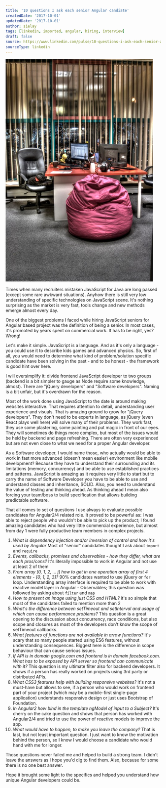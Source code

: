 ```yaml
---
title: '10 questions I ask each senior Angular candiate'
createdDate: '2017-10-01'
updatedDate: '2017-10-01'
author: sielay
tags: [linkedin, imported, angular, hiring, interview]
draft: false
source: https://www.linkedin.com/pulse/10-questions-i-ask-each-senior-angular-candiate-%C5%82ukasz-marek-sielski/
sourceType: linkedin
---
```


![office](office.jpeg)

Times when many recruiters mistaken JavaScript for Java are long passed (except some rare awkward situations). Anyhow there is still very low understanding of specific technologies on JavaScript scene. It's nothing surprising as the market is very fast, tools change and new methods emerge almost every day.

One of the biggest problems I faced while hiring JavaScript seniors for Angular based project was the definition of being a senior. In most cases, it's promoted by years spent on commercial work. It has to be right, yes? Wrong!

Let's make it simple. JavaScript is a language. And as it's only a language - you could use it to describe kids games and advanced physics. So, first of all, you would need to determine what kind of problem/solution specific candidate have been solving in the past - and to be honest - the framework is good hint over here.

I will oversimplify it: divide frontend JavaScript developer to two groups (backend is a bit simpler to gauge as Node require some knowledge, almost). There are "jQuery developers" and "Software developers". Naming is a bit unfair, but it's overdrawn for the reason.

Most of the work done using JavaScript to the date is around making websites interactive. That requires attention to detail, understanding user experience and visuals. That is amazing ground to grow for "jQuery developers". They don't need to be experts in language, as jQuery (even React plays well here) will solve many of their problems. They work fast, they use some plastering, some painting and put magic in front of our eyes. They will sometimes do things more complex, but most of the issues would be held by backend and page refreshing. There are often very experienced but are not even close to what we need for a proper Angular developer.

As a Software developer, I would name those, who actually would be able to work in fast more advanced (doesn't mean easier) environment like mobile development? Because they have to understand their surrounding and its limitations (memory, concurrency) and be able to use established practices and patterns. JavaScript is amazing as it requires very little to start but to carry the name of Software Developer you have to be able to use and understand classes and inheritance, SOLID. Also, you need to understand the value of testing and thinking ahead. As thinking ahead I mean also forcing your team/boss to build specification that allows building predictable software.

That all comes to set of questions I use always to evaluate possible candidates for Angular2/4 related role. It proved to be powerful as: I was able to reject people who wouldn't be able to pick up the product; I found amazing candidates who had very little commercial experience, but almost from day 1 were fully productive team members in complex projects.

 1. *What is dependency injection and/or inversion of control and how it's used by Angular* Most of "senior" candidates thought I ask about `import` and `require`
 2. *Events, callbacks, promises and observables - how they differ, what are each pros/cons?* It's literally impossible to work in Angular and not use at least 2 of them
 3. *From array [0, 1, 2, ... j] how to get in one operation array of first 4 elements - [0, 1, 2, 3]?* 90% candidates wanted to use jQuery or `for` loop. Understanding array interface is required to be able to work with reactive model layer in Angular - Observables; this question was followed by asking about `filter` and `map`
 4. *How to present an image using just CSS and HTML?* it's so simple that most of the candidates failed to mention more than 2
 5. *What's the difference between setTimeout and setInterval and usage of which can cause performance problems?* This question is a great opening to the discussion about concurrency, race conditions, but also scope and closures as most of the developers don't know the scope of setTimeout callbacks.
 6. *What features of functions are not available in arrow functions?* It's scary that so many people started using ES6 features, without understanding consequences. Biggest here is the difference in scope behaviour that can cause serious issues.
 7. *If API is in domain google.com and frontend is in domain facebook.com. What has to be exposed by API server so frontend can communicate with it?* This question is my ultimate filter also for backend developers. It shows if a person has really worked on projects using 3rd party or distributed APIs.
 8. *What CSS3 features help with building responsive websites?* It's not a must-have but allows to see, if a person who would work on frontend part of your project (which may be a mobile-first single-page application) understands responsive design or just uses Bootstrap of Foundation.
 9. *In Angular2 how bind in the template ngModel of input to a Subject?* It's cherry on the cake question and shows that person has worked with Angular2/4 and tried to use the power of reactive models to improve the app.
 10. *What would have to happen, to make you leave the company?* That is last, but not least important question. I just want to know the motivation behind the person, so I know I would choose a candidate who would hand with me for longer.

Those questions never failed me and helped to build a strong team. I didn't leave the answers as I hope you'd dig to find them. Also, because for some there is no one best answer.

Hope it brought some light to the specifics and helped you understand how unique Angular developers could be.
